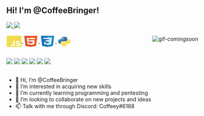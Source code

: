 ## Hi! I'm @CoffeeBringer!
<div>
  <a href="https://github.com/CoffeeBringer">
  <img height="180em" src="https://github-readme-stats.vercel.app/api?username=CoffeeBringer&show_icons=true&theme=onedark&include_all_commits=true&count_private=true"/>
  <img height="180em" src="https://github-readme-stats.vercel.app/api/top-langs/?username=CoffeeBringer&layout=compact&langs_count=7&theme=onedark"/>
</div>
<div style="display: inline_block"><br>
  <img align="center" alt="Coffee-Js" height="30" width="40" src="https://raw.githubusercontent.com/devicons/devicon/master/icons/javascript/javascript-plain.svg">
  <img align="center" alt="Coffee-HTML" height="30" width="40" src="https://raw.githubusercontent.com/devicons/devicon/master/icons/html5/html5-original.svg">
  <img align="center" alt="Coffee-CSS" height="30" width="40" src="https://raw.githubusercontent.com/devicons/devicon/master/icons/css3/css3-original.svg">
  <img align="center" alt="Coffee-Python" height="30" width="40" src="https://raw.githubusercontent.com/devicons/devicon/master/icons/python/python-original.svg">
  <img align="right" alt="gif-comingsoon" src="">
</div>

##
  
<div> 
  <a href="https://www.linkedin.com/in/gabriel-queiroz-b0b111218/" target="_blank"><img src="https://img.shields.io/badge/-LinkedIn-%230077B5?style=for-the-badge&logo=linkedin&logoColor=white" target="_blank"></a>
  <a href = "mailto:gabrielr.queiroz@gmail.com"><img src="https://img.shields.io/badge/-Gmail-%23333?style=for-the-badge&logo=gmail&logoColor=white" target="_blank"></a>
  <a href="https://instagram.com/gabriel.rqueiroz/" target="_blank"><img src="https://img.shields.io/badge/-Instagram-%23E4405F?style=for-the-badge&logo=instagram&logoColor=white" target="_blank"></a>
 	<a href="https://www.twitch.tv/coffeeneeded" target="_blank"><img src="https://img.shields.io/badge/Twitch-9146FF?style=for-the-badge&logo=twitch&logoColor=white" target="_blank"></a>
  <a href="https://www.youtube.com/channel/https://www.youtube.com/channel/UC84avBnHMWvC16t0_GO-cCg" target="_blank"><img src="https://img.shields.io/badge/YouTube-FF0000?style=for-the-badge&logo=youtube&logoColor=white" target="_blank"></a>  
  <a href="https://www.hackerrank.com/CoffeeNeeded" target="_blank"><img src="https://img.shields.io/badge/-Hackerrank-2EC866?style=for-the-badge&logo=HackerRank&logoColor=white" target="_blank"></a>
</div>

##


- 👋 Hi, I’m @CoffeeBringer
- 👀 I’m interested in acquiring new skills
- 🌱 I’m currently learning programming and pentesting
- 💞️ I’m looking to collaborate on new projects and ideas
- 📫 Talk with me through Discord: Coffeey#6168

<!---
CoffeeBringer/CoffeeBringer is a ✨ special ✨ repository because its `README.md` (this file) appears on your GitHub profile.
You can click the Preview link to take a look at your changes.
--->
